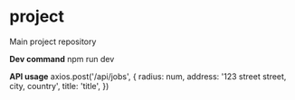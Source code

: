 # project
Main project repository

**Dev command**
npm run dev

**API usage**
axios.post('/api/jobs', {
    radius: num,
    address: '123 street street, city, country',
    title: 'title',
})